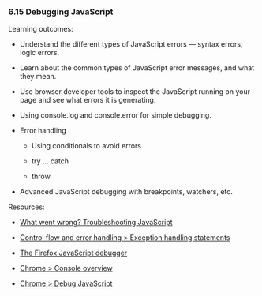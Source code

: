 ### 6.15 Debugging JavaScript

Learning outcomes:

- Understand the different types of JavaScript errors — syntax errors, logic errors.

- Learn about the common types of JavaScript error messages, and what they mean.

- Use browser developer tools to inspect the JavaScript running on your page and see what errors it is generating.

- Using console.log and console.error for simple debugging.

- Error handling

  - Using conditionals to avoid errors

  - try … catch

  - throw

- Advanced JavaScript debugging with breakpoints, watchers, etc.

Resources:

- [What went wrong? Troubleshooting JavaScript](https://developer.mozilla.org/docs/Learn/JavaScript/First_steps/What_went_wrong)

- [Control flow and error handling > Exception handling statements](https://developer.mozilla.org/docs/Web/JavaScript/Guide/Control_flow_and_error_handling#exception_handling_statements)

- [The Firefox JavaScript debugger](https://firefox-source-docs.mozilla.org/devtools-user/debugger/index.html)

- [Chrome > Console overview](https://developer.chrome.com/docs/devtools/console/)

- [Chrome > Debug JavaScript](https://developer.chrome.com/docs/devtools/javascript/)
